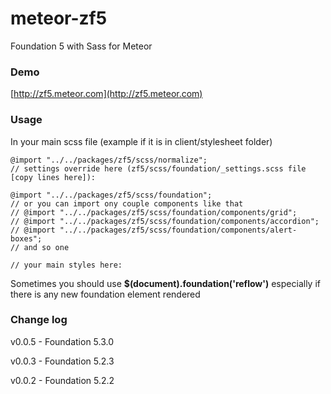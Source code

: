 meteor-zf5
==========

Foundation 5 with Sass for Meteor

### Demo
[http://zf5.meteor.com](http://zf5.meteor.com)

### Usage

In your main scss file (example if it is in client/stylesheet folder)

```
@import "../../packages/zf5/scss/normalize";
// settings override here (zf5/scss/foundation/_settings.scss file [copy lines here]):

@import "../../packages/zf5/scss/foundation";
// or you can import ony couple components like that
// @import "../../packages/zf5/scss/foundation/components/grid";
// @import "../../packages/zf5/scss/foundation/components/accordion";
// @import "../../packages/zf5/scss/foundation/components/alert-boxes";
// and so one

// your main styles here:
```

Sometimes you should use **$(document).foundation('reflow')** especially if there is any new foundation element rendered

### Change log

v0.0.5 - Foundation 5.3.0

v0.0.3 - Foundation 5.2.3

v0.0.2 - Foundation 5.2.2
